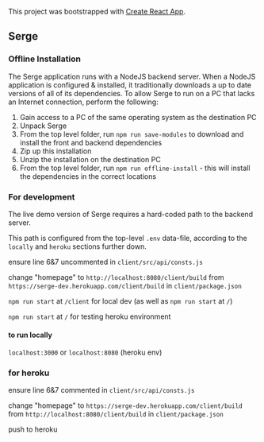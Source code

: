 This project was bootstrapped with [Create React App](https://github.com/facebook/create-react-app).

## Serge

### Offline Installation

The Serge application runs with a NodeJS backend server. When a NodeJS application is configured & installed, it traditionally downloads a up to date versions of all of its dependencies.  To allow Serge to run on a PC that lacks an Internet connection, perform the following:

1. Gain access to a PC of the same operating system as the destination PC
2. Unpack Serge
3. From the top level folder, run `npm run save-modules` to download and install the front and backend dependencies
4. Zip up this installation
5. Unzip the installation on the destination PC
6. From the top level folder, run `npm run offline-install` - this will install the dependencies in the correct locations

### For development
The live demo version of Serge requires a hard-coded path to the backend server.

This path is configured from the top-level `.env` data-file, according to the `locally` and `heroku` sections further down.

ensure line 6&7 uncommented in `client/src/api/consts.js`

change "homepage" to `http://localhost:8080/client/build` from `https://serge-dev.herokuapp.com/client/build` in `client/package.json`

`npm run start` at `/client` for local dev (as well as `npm run start` at `/`)

`npm run start` at `/` for testing heroku environment

#### to run locally
`localhost:3000` or `localhost:8080` (heroku env)

### for heroku
ensure line 6&7 commented in `client/src/api/consts.js`

change "homepage" to `https://serge-dev.herokuapp.com/client/build` from `http://localhost:8080/client/build` in `client/package.json` 

push to heroku
